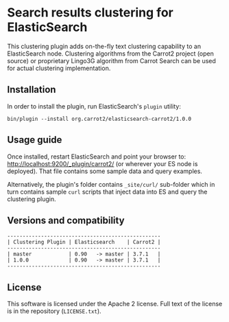 Search results clustering for ElasticSearch
===========================================

This clustering plugin adds on-the-fly text clustering capability
to an ElasticSearch node. Clustering algorithms from the Carrot2
project (open source) or proprietary Lingo3G algorithm from
Carrot Search can be used for actual clustering implementation.


Installation
------------

In order to install the plugin, run ElasticSearch's `plugin` utility: 

    bin/plugin --install org.carrot2/elasticsearch-carrot2/1.0.0


Usage guide
-----------

Once installed, restart ElasticSearch and point your browser to:
<http://localhost:9200/_plugin/carrot2/>
(or wherever your ES node is deployed). That file contains
some sample data and query examples.

Alternatively, the plugin's folder contains `_site/curl/` sub-folder
which in turn contains sample `curl` scripts that inject data into
ES and query the clustering plugin.


Versions and compatibility
--------------------------

    --------------------------------------------------
    | Clustering Plugin | Elasticsearch    | Carrot2 |
    --------------------------------------------------
    | master            | 0.90   -> master | 3.7.1   |
    | 1.0.0             | 0.90   -> master | 3.7.1   |
    --------------------------------------------------


License
-------

This software is licensed under the Apache 2 license. Full text
of the license is in the repository (`LICENSE.txt`).
